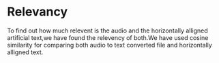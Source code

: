 # Relevancy
To find out how much relevent is the audio and the horizontally alligned artificial text,we have found the relevency of both.We have used cosine similarity for comparing both audio to text converted
file and horizontally alligned text.
